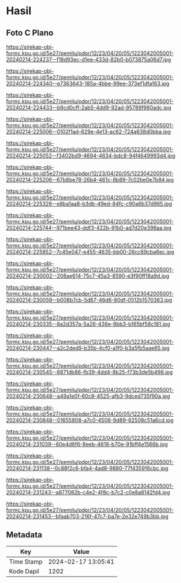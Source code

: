 # Hasil

## Foto C Plano

https://sirekap-obj-formc.kpu.go.id/5e27/pemilu/pdpr/12/23/04/20/05/1223042005001-20240214-224237--f18d93ec-d1ee-433d-82b0-b073875a06d7.jpg

https://sirekap-obj-formc.kpu.go.id/5e27/pemilu/pdpr/12/23/04/20/05/1223042005001-20240214-224340--e7363643-185a-4bbe-99ee-373ef1dfa163.jpg

https://sirekap-obj-formc.kpu.go.id/5e27/pemilu/pdpr/12/23/04/20/05/1223042005001-20240214-224433--b9cd0cff-2ab5-4dd9-92ad-95789f960adc.jpg

https://sirekap-obj-formc.kpu.go.id/5e27/pemilu/pdpr/12/23/04/20/05/1223042005001-20240214-225006--0102f1ad-629e-4e13-ac62-724a638d0bba.jpg

https://sirekap-obj-formc.kpu.go.id/5e27/pemilu/pdpr/12/23/04/20/05/1223042005001-20240214-225052--f3402bd9-4694-4634-bdc8-94f4649993d4.jpg

https://sirekap-obj-formc.kpu.go.id/5e27/pemilu/pdpr/12/23/04/20/05/1223042005001-20240214-225206--67b8be78-26b4-461c-8b89-7c02be0e7b84.jpg

https://sirekap-obj-formc.kpu.go.id/5e27/pemilu/pdpr/12/23/04/20/05/1223042005001-20240214-225326--e8ba1aa8-b3db-49ed-84fc-c90a6b37d965.jpg

https://sirekap-obj-formc.kpu.go.id/5e27/pemilu/pdpr/12/23/04/20/05/1223042005001-20240214-225744--971bee43-ddf3-422b-91b0-ad7d20e398aa.jpg

https://sirekap-obj-formc.kpu.go.id/5e27/pemilu/pdpr/12/23/04/20/05/1223042005001-20240214-225852--7c45e047-e455-4635-bb00-26cc89cba6ec.jpg

https://sirekap-obj-formc.kpu.go.id/5e27/pemilu/pdpr/12/23/04/20/05/1223042005001-20240214-230002--208ae614-75c7-45a3-8590-e3f90ff18a9d.jpg

https://sirekap-obj-formc.kpu.go.id/5e27/pemilu/pdpr/12/23/04/20/05/1223042005001-20240214-230059--b008b7cb-5d67-46d6-80df-0512b1570363.jpg

https://sirekap-obj-formc.kpu.go.id/5e27/pemilu/pdpr/12/23/04/20/05/1223042005001-20240214-230335--8a2d357a-5a26-436e-9bb3-b165bf58c181.jpg

https://sirekap-obj-formc.kpu.go.id/5e27/pemilu/pdpr/12/23/04/20/05/1223042005001-20240214-230447--a2c2ded9-b35b-4cf0-a1f0-b3a5fb5aae65.jpg

https://sirekap-obj-formc.kpu.go.id/5e27/pemilu/pdpr/12/23/04/20/05/1223042005001-20240214-230545--8871db86-fb39-4dd4-8b25-f73b3de5b498.jpg

https://sirekap-obj-formc.kpu.go.id/5e27/pemilu/pdpr/12/23/04/20/05/1223042005001-20240214-230648--a49a1e0f-60c8-4525-afb3-9dced735f90a.jpg

https://sirekap-obj-formc.kpu.go.id/5e27/pemilu/pdpr/12/23/04/20/05/1223042005001-20240214-230848--01655808-a7c0-4508-9d89-62508c51a6cd.jpg

https://sirekap-obj-formc.kpu.go.id/5e27/pemilu/pdpr/12/23/04/20/05/1223042005001-20240214-231039--60e4d6f6-8eeb-4618-b70e-91bff4e1566b.jpg

https://sirekap-obj-formc.kpu.go.id/5e27/pemilu/pdpr/12/23/04/20/05/1223042005001-20240214-231138--0c88f2c6-bfa4-4ad8-9880-77f435916cbc.jpg

https://sirekap-obj-formc.kpu.go.id/5e27/pemilu/pdpr/12/23/04/20/05/1223042005001-20240214-231243--a877082b-c4e2-4f8c-b7c2-c0e8a8142fd4.jpg

https://sirekap-obj-formc.kpu.go.id/5e27/pemilu/pdpr/12/23/04/20/05/1223042005001-20240214-231453--bfaab703-216f-47c7-ba7e-2e32e749b3bb.jpg


## Metadata

| Key        | Value               |
| ---------- | ------------------- |
| Time Stamp | 2024-02-17 13:05:41 |
| Kode Dapil | 1202                |



